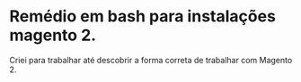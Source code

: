 # Remédio em bash para instalações magento 2.

Criei para trabalhar até descobrir a forma correta de trabalhar com Magento 2.
